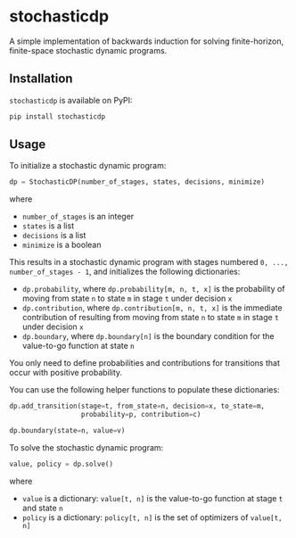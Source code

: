 # stochasticdp

A simple implementation of backwards induction for solving finite-horizon, finite-space stochastic dynamic programs.

## Installation

`stochasticdp` is available on PyPI:

```bash
pip install stochasticdp
```

## Usage

To initialize a stochastic dynamic program:

```python
dp = StochasticDP(number_of_stages, states, decisions, minimize)
```

where

* `number_of_stages` is an integer
* `states` is a list
* `decisions` is a list
* `minimize` is a boolean

This results in a stochastic dynamic program with stages numbered `0, ..., number_of_stages - 1`, and initializes the following dictionaries:

* `dp.probability`, where `dp.probability[m, n, t, x]` is the probability of moving from state `n` to state `m` in stage `t` under decision `x`
* `dp.contribution`, where `dp.contribution[m, n, t, x]` is the immediate contribution of resulting from moving from state `n` to state `m` in stage `t` under decision `x`
* `dp.boundary`, where `dp.boundary[n]` is the boundary condition for the value-to-go function at state `n`

You only need to define probabilities and contributions for transitions that occur with positive probability.

You can use the following helper functions to populate these dictionaries:

```python
dp.add_transition(stage=t, from_state=n, decision=x, to_state=m,
                  probability=p, contribution=c)

dp.boundary(state=n, value=v)
```

To solve the stochastic dynamic program:

```python
value, policy = dp.solve()
```

where

* `value` is a dictionary: `value[t, n]` is the value-to-go function at stage `t` and state `n`
* `policy` is a dictionary: `policy[t, n]` is the set of optimizers of `value[t, n]`

